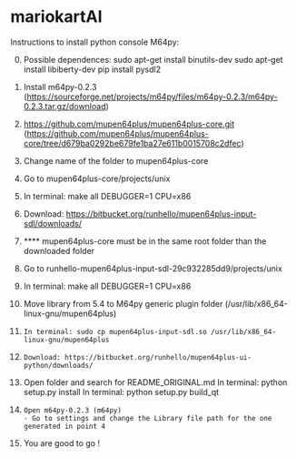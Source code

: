 # mariokartAI


Instructions to install python console M64py:

0. 	Possible dependences:
		sudo apt-get install binutils-dev
		sudo apt-get install libiberty-dev
		pip install pysdl2

1. 	Install m64py-0.2.3 (https://sourceforge.net/projects/m64py/files/m64py-0.2.3/m64py-0.2.3.tar.gz/download)

2. 	https://github.com/mupen64plus/mupen64plus-core.git (https://github.com/mupen64plus/mupen64plus-core/tree/d679ba0292be679fe1ba27e611b0015708c2dfec)

3. 	Change name of the folder to mupen64plus-core

4. 	Go to mupen64plus-core/projects/unix

5. 	In terminal: make all DEBUGGER=1 CPU=x86

6. 	Download: https://bitbucket.org/runhello/mupen64plus-input-sdl/downloads/

7. 	**** mupen64plus-core must be in the same root folder than the downloaded folder

8. 	Go to runhello-mupen64plus-input-sdl-29c932285dd9/projects/unix

9. 	In terminal: make all DEBUGGER=1 CPU=x86

10.	Move library from 5.4 to M64py generic plugin folder (/usr/lib/x86_64-linux-gnu/mupen64plus)

11. 	In terminal: sudo cp mupen64plus-input-sdl.so /usr/lib/x86_64-linux-gnu/mupen64plus

12. 	Download: https://bitbucket.org/runhello/mupen64plus-ui-python/downloads/

13.	Open folder and search for README_ORIGINAL.md
		In terminal: python setup.py install
		In terminal: python setup.py build_qt
		
14. 	Open m64py-0.2.3 (m64py)
		- Go to settings and change the Library file path for the one generated in point 4

15. You are good to go ! 
